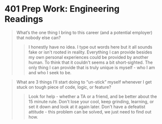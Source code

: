 # 401 Prep Work: Engineering Readings

>What’s the one thing I bring to this career (and a potential employer) that nobody else can?
>>I honestly have no idea. I type out words here but it all sounds fake or isn't rooted in reality. Everything I can provide besides my own personal experiences could be provided by another human. To think that it couldn't seems a bit short-sighted. The only thing I can provide that is truly unique is myself - who I am and who I seek to be.

>What are 3 things I’ll start doing to “un-stick” myself whenever I get stuck on tough piece of code, logic, or feature?
>> Look for help - whether a TA or a friend, and be better about the 15 minute rule. Don't lose your cool, keep grinding, learning, or set it down and look at it again later. Don't have a defeatist attitude - this problem can be solved, we just need to find out how.